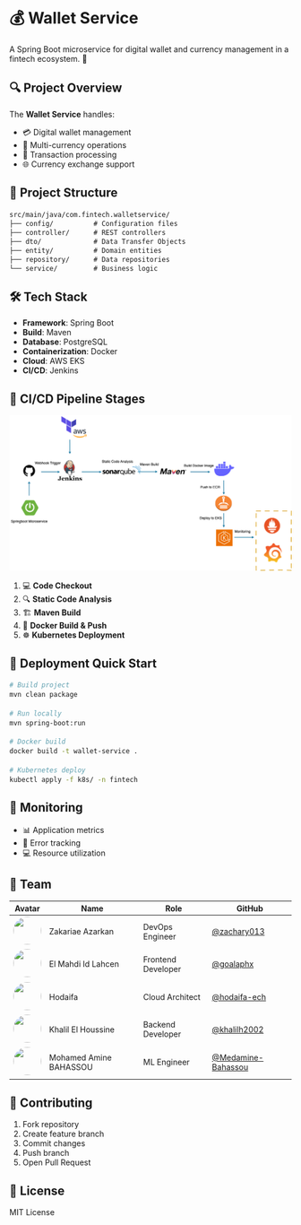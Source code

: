 # 💰 Wallet Service

A Spring Boot microservice for digital wallet and currency management in a fintech ecosystem. 🚀

## 🔍 Project Overview

The **Wallet Service** handles:
- 💳 Digital wallet management
- 💱 Multi-currency operations
- 🔄 Transaction processing
- 🌐 Currency exchange support

## 📂 Project Structure

```
src/main/java/com.fintech.walletservice/
├── config/          # Configuration files
├── controller/      # REST controllers
├── dto/             # Data Transfer Objects
├── entity/          # Domain entities
├── repository/      # Data repositories
└── service/         # Business logic
```

## 🛠 Tech Stack

- **Framework**: Spring Boot
- **Build**: Maven
- **Database**: PostgreSQL
- **Containerization**: Docker
- **Cloud**: AWS EKS
- **CI/CD**: Jenkins

## 🚀 CI/CD Pipeline Stages

![CI/CD Pipeline](images/pipeline-diagram.png)

1. 💻 **Code Checkout**
2. 🔍 **Static Code Analysis**
3. 🏗 **Maven Build**
4. 🐳 **Docker Build & Push**
5. ☸️ **Kubernetes Deployment**

## 🚢 Deployment Quick Start

```bash
# Build project
mvn clean package

# Run locally
mvn spring-boot:run

# Docker build
docker build -t wallet-service .

# Kubernetes deploy
kubectl apply -f k8s/ -n fintech
```

## 🔬 Monitoring

- 📊 Application metrics
- 🚨 Error tracking
- 💻 Resource utilization

## 👥 Team

| Avatar                                                                                                  | Name | Role | GitHub |
|---------------------------------------------------------------------------------------------------------|------|------|--------|
| <img src="https://github.com/zachary013.png" width="50" height="50" style="border-radius: 50%"/>        | Zakariae Azarkan | DevOps Engineer | [@zachary013](https://github.com/zachary013) |
| <img src="https://github.com/goalaphx.png" width="50" height="50" style="border-radius: 50%"/>          | El Mahdi Id Lahcen | Frontend Developer | [@goalaphx](https://github.com/goalaphx) |
| <img src="https://github.com/hodaifa-ech.png" width="50" height="50" style="border-radius: 50%"/>       | Hodaifa | Cloud Architect | [@hodaifa-ech](https://github.com/hodaifa-ech) |
| <img src="https://github.com/khalilh2002.png" width="50" height="50" style="border-radius: 50%"/>       | Khalil El Houssine | Backend Developer | [@khalilh2002](https://github.com/khalilh2002) |
| <img src="https://github.com/Medamine-Bahassou.png" width="50" height="50" style="border-radius: 50%"/> | Mohamed Amine BAHASSOU | ML Engineer | [@Medamine-Bahassou](https://github.com/Medamine-Bahassou) |

## 🤝 Contributing

1. Fork repository
2. Create feature branch
3. Commit changes
4. Push branch
5. Open Pull Request

## 📄 License

MIT License